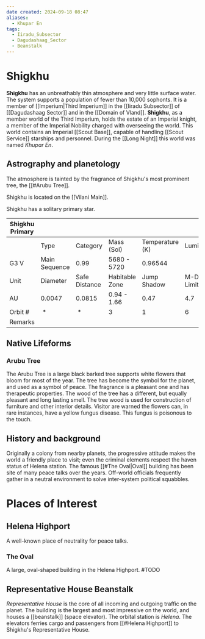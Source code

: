 ```yaml
---
date created: 2024-09-18 08:47
aliases:
  - Khupar En
tags:
  - Iiradu_Subsector
  - Dagudashaag_Sector
  - Beanstalk
---
```


# Shigkhu

**Shigkhu** has an unbreathably thin atmosphere and very little surface water. The system supports a population of fewer than 10,000 sophonts. It is a member of [[Imperium|Third Imperium]] in the [[Iiradu Subsector]] of [[Dagudashaag Sector]] and in the [[Domain of Vland]]. **Shigkhu**, as a member world of the Third Imperium, holds the estate of an Imperial knight, a member of the Imperial Nobility charged with overseeing the world. This world contains an Imperial [[Scout Base]], capable of handling [[Scout Service]] starships and personnel. During the [[Long Night]] this world was named _Khupar En_.

## Astrography and planetology

The atmosphere is tainted by the fragrance of Shigkhu's most prominent tree, the [[#Arubu Tree]].

Shigkhu is located on the [[Vilani Main]].

Shigkhu  has a solitary primary star.

| Shigkhu Primary |               |               |                |                 |               |
| --------------- | ------------- | ------------- | -------------- | --------------- | ------------- |
|                 | Type          | Category      | Mass (Sol)     | Temperature (K) | Luminosity    |
| G3 V            | Main Sequence | 0.99          | 5680 - 5720    | 0.96544         |               |
| Unit            | Diameter      | Safe Distance | Habitable Zone | Jump Shadow     | M-Drive Limit |
| AU              | 0.0047        | 0.0815        | 0.94 - 1.66    | 0.47            | 4.7           |
| Orbit #         |  *            |  *            | 3              | 1               | 6             |
| Remarks         |               |               |                |                 |               |

## Native Lifeforms

### Arubu Tree

The Arubu Tree is a large black barked tree supports white flowers that bloom for most of the year. The tree has become the symbol for the planet, and used as a symbol of peace. The fragrance is a pleasant one and has therapeutic properties. The wood of the tree has a different, but equally pleasant and long lasting smell. The tree wood is used for construction of furniture and other interior details. Visitor are warned the flowers can, in rare instances, have a yellow fungus disease. This fungus is poisonous to the touch.

## History and background

Originally a colony from nearby planets, the progressive attitude makes the world a friendly place to visit; even the criminal elements respect the haven status of Helena station. The famous [[#The Oval|Oval]] building has been site of many peace talks over the years. Off-world officials frequently gather in a neutral environment to solve inter-system political squabbles.

# Places of Interest

## Helena Highport

A well-known place of neutrality for peace talks.

### The Oval

A large, oval-shaped building in the Helena Highport.  #TODO 

## Representative House Beanstalk

_Representative House_ is the core of all incoming and outgoing traffic on the planet. The building is the largest and most impressive on the world, and houses a [[beanstalk]] (space elevator). The orbital station is _Helena_. The elevators ferries cargo and passengers from [[#Helena Highport]] to Shigkhu's Representative House.

